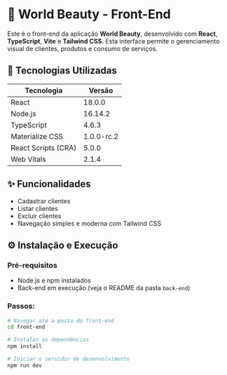 # 💅 World Beauty - Front-End

Este é o front-end da aplicação **World Beauty**, desenvolvido com **React**, **TypeScript**, **Vite** e **Tailwind CSS**. Esta interface permite o gerenciamento visual de clientes, produtos e consumo de serviços.

## 🚀 Tecnologias Utilizadas

| Tecnologia              | Versão        |
|------------------------|----------------|
| React                  | 18.0.0         |
| Node.js                | 16.14.2        |
| TypeScript             | 4.6.3          |
| Materialize CSS        | 1.0.0-rc.2     |
| React Scripts (CRA)    | 5.0.0          |
| Web Vitals             | 2.1.4          |


## ✨ Funcionalidades

- Cadastrar clientes
- Listar clientes
- Excluir clientes
- Navegação simples e moderna com Tailwind CSS

## ⚙️ Instalação e Execução

### Pré-requisitos

- Node.js e npm instalados
- Back-end em execução (veja o README da pasta `back-end`)

### Passos:

```bash
# Navegar até a pasta do front-end
cd front-end

# Instalar as dependências
npm install

# Iniciar o servidor de desenvolvimento
npm run dev
